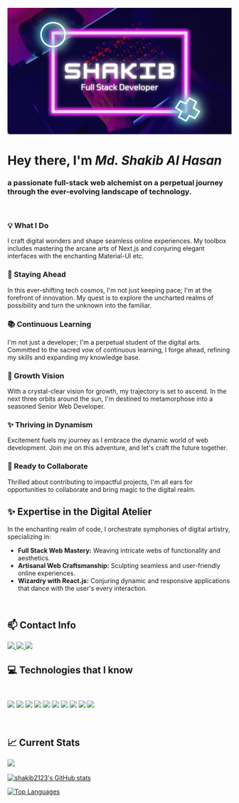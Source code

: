 ![shakib's cover](https://raw.githubusercontent.com/shakib2123/shakib2123/main/github-banner.png)

# Hey there, I'm **_Md. Shakib Al Hasan_**
### a passionate full-stack web alchemist on a perpetual journey through the ever-evolving landscape of technology.

<br/>

### 💡 What I Do

I craft digital wonders and shape seamless online experiences. My toolbox includes mastering the arcane arts of Next.js and conjuring elegant interfaces with the enchanting Material-UI etc.

### 🌌 Staying Ahead

In this ever-shifting tech cosmos, I'm not just keeping pace; I'm at the forefront of innovation. My quest is to explore the uncharted realms of possibility and turn the unknown into the familiar.

### 📚 Continuous Learning

I'm not just a developer; I'm a perpetual student of the digital arts. Committed to the sacred vow of continuous learning, I forge ahead, refining my skills and expanding my knowledge base.

### 🌱 Growth Vision

With a crystal-clear vision for growth, my trajectory is set to ascend. In the next three orbits around the sun, I'm destined to metamorphose into a seasoned Senior Web Developer.

### ✨ Thriving in Dynamism

Excitement fuels my journey as I embrace the dynamic world of web development. Join me on this adventure, and let's craft the future together.

### 🚀 Ready to Collaborate

Thrilled about contributing to impactful projects, I'm all ears for opportunities to collaborate and bring magic to the digital realm.



## ✨ Expertise in the Digital Atelier

In the enchanting realm of code, I orchestrate symphonies of digital artistry, specializing in:

- **Full Stack Web Mastery:** Weaving intricate webs of functionality and aesthetics.
- **Artisanal Web Craftsmanship:** Sculpting seamless and user-friendly online experiences.
- **Wizardry with React.js:** Conjuring dynamic and responsive applications that dance with the user's every interaction.


<br />

## :mailbox: Contact Info


<a href="mailto:mshakibalhasan21@gmail.com">
    <img src="https://img.shields.io/badge/Email_me-323330?style=for-the-badge&logo=Gmail&logoColor=white" />
</a>
 <a href="https://www.linkedin.com/in/md-shakib-al-hasan21/">
       <img src="https://img.shields.io/badge/Linkedin-323330?style=for-the-badge&logo=linkedin&logoColor=white" />
    </a>
<!--  <a href="https://www.facebook.com/yeasin2002.dev/">
       <img src="https://img.shields.io/badge/Facebook-323330?style=for-the-badge&logo=facebook&logoColor=white" />
    </a> -->
     <a href="https://github.com/shakib2123">
       <img src="https://img.shields.io/badge/GitHub-323330?style=for-the-badge&logo=github&logoColor=white" />
    </a>
<!-- <a href="#">
       <img src="https://img.shields.io/badge/Twitter-323330?style=for-the-badge&logo=twitter&logoColor=white" />
    </a> -->

<br  />



## :computer: Technologies that I know

<br>
<p>
<img src="https://github.com/mir-hussain/mir-hussain/blob/main/images/icons/HTML.png"/>
<img src="https://github.com/mir-hussain/mir-hussain/blob/main/images/icons/css.png"/>
<img src="https://github.com/mir-hussain/mir-hussain/blob/main/images/icons/JavaScript.png"/>

<img src="https://github.com/mir-hussain/mir-hussain/blob/main/images/icons/react.png"/>
<img src="https://github.com/mir-hussain/mir-hussain/blob/main/images/icons/tailwind.png"/>
<img src="https://github.com/mir-hussain/mir-hussain/blob/main/images/icons/Bootsrap.png"/>
<img src="https://github.com/mir-hussain/mir-hussain/blob/main/images/icons/firebase.png"/>


<img src="https://github.com/mir-hussain/mir-hussain/blob/main/images/icons/node.png"/>
<img src="https://github.com/mir-hussain/mir-hussain/blob/main/images/icons/express.png"/>
<img src="https://github.com/mir-hussain/mir-hussain/blob/main/images/icons/mongo.png"/>
</p><br/>



## :chart_with_upwards_trend: Current Stats


<a href="http://www.github.com/shakib2123"><img src="https://github-readme-streak-stats.herokuapp.com/?user=shakib2123&stroke=ffffff&background=1c1917&ring=0891b2&fire=0891b2&currStreakNum=ffffff&currStreakLabel=0891b2&sideNums=ffffff&sideLabels=ffffff&dates=ffffff&hide_border=true" /></a>

<a href="http://www.github.com/shakib2123"><img src="https://github-readme-stats.vercel.app/api?username=shakib2123&show_icons=true&hide=&count_private=true&title_color=0891b2&text_color=ffffff&icon_color=0891b2&bg_color=1c1917&hide_border=true&show_icons=true" alt="shakib2123's GitHub stats" /></a>

<a href="https://github.com/shakib2123" align="left"><img src="https://github-readme-stats.vercel.app/api/top-langs/?username=shakib2123&langs_count=10&title_color=0891b2&text_color=ffffff&icon_color=0891b2&bg_color=1c1917&hide_border=true&locale=en&custom_title=Top%20%Languages" alt="Top Languages" /></a>
